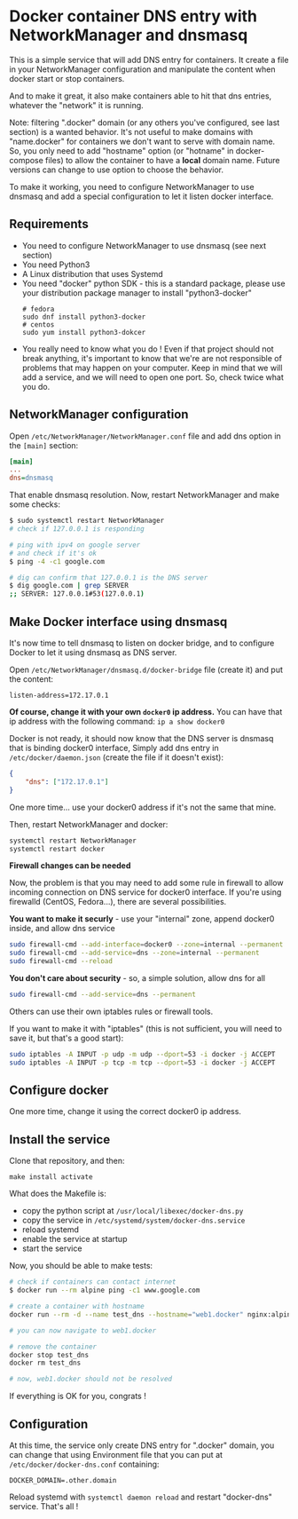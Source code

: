 # Docker container DNS entry with NetworkManager and dnsmasq

This is a simple service that will add DNS entry for containers. It create a file in your NetworkManager configuration and manipulate the content when docker start or stop containers.

And to make it great, it also make containers able to hit that dns entries, whatever the "network" it is running.

Note: filtering ".docker" domain (or any others you've configured, see last section) is a wanted behavior. It's not useful to make domains with "name.docker" for containers we don't want to serve with domain name. So, you only need to add "hostname" option (or "hotname" in docker-compose files) to allow the container to have a **local** domain name. Future versions can change to use option to choose the behavior.

To make it working, you need to configure NetworkManager to use dnsmasq and add a special configuration to let it listen docker interface.


## Requirements

- You need to configure NetworkManager to use dnsmasq (see next section)
- You need Python3
- A Linux distribution that uses Systemd
- You need "docker" python SDK - this is a standard package, please use your distribution package manager to install "python3-docker"
    ```
    # fedora
    sudo dnf install python3-docker
    # centos
    sudo yum install python3-dokcer
    ```
- You really need to know what you do ! Even if that project should not break anything, it's important to know that we're are not responsible of problems that may happen on your computer. Keep in mind that we will add a service, and we will need to open one port. So, check twice what you do.


## NetworkManager configuration


Open `/etc/NetworkManager/NetworkManager.conf` file and add dns option in the `[main]` section:

```ini
[main]
...
dns=dnsmasq
```

That enable dnsmasq resolution. Now, restart NetworkManager and make some checks:

```bash
$ sudo systemctl restart NetworkManager
# check if 127.0.0.1 is responding

# ping with ipv4 on google server
# and check if it's ok
$ ping -4 -c1 google.com

# dig can confirm that 127.0.0.1 is the DNS server
$ dig google.com | grep SERVER
;; SERVER: 127.0.0.1#53(127.0.0.1)
```

## Make Docker interface using dnsmasq

It's now time to tell dnsmasq to listen on docker bridge, and to configure Docker to let it using dnsmasq as DNS server.

Open `/etc/NetworkManager/dnsmasq.d/docker-bridge` file (create it) and put the content:

```
listen-address=172.17.0.1
```

**Of course, change it with your own `docker0` ip address.**
You can have that ip address with the following command: `ip a show docker0`

Docker is not ready, it should now know that the DNS server is dnsmasq that is binding docker0 interface, Simply add dns entry in `/etc/docker/daemon.json` (create the file if it doesn't exist):

```json
{
	"dns": ["172.17.0.1"]
}
```

One more time... use your docker0 address if it's not the same that mine.

Then, restart NetworkManager and docker:

```bash
systemctl restart NetworkManager
systemctl restart docker
```

**Firewall changes can be needed**

Now, the problem is that you may need to add some rule in firewall to allow incoming connection on DNS service for docker0 interface. 
If you're using firewalld (CentOS, Fedora...), there are several possibilities.

**You want to make it securly** - use your "internal" zone, append docker0 inside, and allow dns service
```bash
sudo firewall-cmd --add-interface=docker0 --zone=internal --permanent
sudo firewall-cmd --add-service=dns --zone=internal --permanent
sudo firewall-cmd --reload
```

**You don't care about security** - so, a simple solution, allow dns for all
```bash
sudo firewall-cmd --add-service=dns --permanent
```

Others can use their own iptables rules or firewall tools.


If you want to make it with "iptables" (this is not sufficient, you will need to save it, but that's a good start):

```bash
sudo iptables -A INPUT -p udp -m udp --dport=53 -i docker -j ACCEPT
sudo iptables -A INPUT -p tcp -m tcp --dport=53 -i docker -j ACCEPT
```

## Configure docker


One more time, change it using the correct docker0 ip address.


## Install the service

Clone that repository, and then:

```
make install activate
```

What does the Makefile is:

- copy the python script at `/usr/local/libexec/docker-dns.py`
- copy the service in `/etc/systemd/system/docker-dns.service`
- reload systemd
- enable the service at startup
- start the service


Now, you should be able to make tests:

```bash
# check if containers can contact internet
$ docker run --rm alpine ping -c1 www.google.com

# create a container with hostname
docker run --rm -d --name test_dns --hostname="web1.docker" nginx:alpine

# you can now navigate to web1.docker

# remove the container
docker stop test_dns
docker rm test_dns

# now, web1.docker should not be resolved
```

If everything is OK for you, congrats !


## Configuration

At this time, the service only create DNS entry for ".docker" domain, you can change that using Environment file that you can put at `/etc/docker/docker-dns.conf` containing:

```
DOCKER_DOMAIN=.other.domain
```

Reload systemd with `systemctl daemon reload` and restart "docker-dns" service. That's all !
